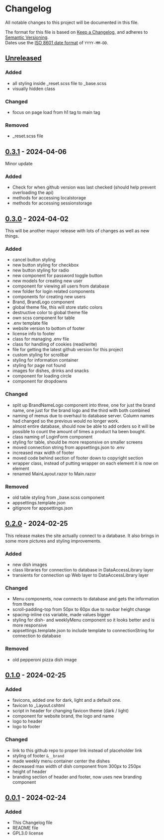 # Changelog

All notable changes to this project will be documented in this file.

The format for this file is based on [Keep a Changelog](https://keepachangelog.com/en/1.1.0/),
and adheres to [Semantic Versioning](https://semver.org/spec/v2.0.0.html).<br>
Dates use the [ISO 8601 date format](https://www.iso.org/iso-8601-date-and-time-format.html) of `YYYY-MM-DD`.

## [Unreleased]

### Added
- all styling inside _reset.scss file to _base.scss
- visually hidden class

### Changed
- focus on page load from h1 tag to main tag

### Removed
- _reset.scss file



## [0.3.1] - 2024-04-06

Minor update

### Added

- Check for when github version was last checked (should help prevent overloading the api)
- methods for accessing localstorage
- methods for accessing sessionstorage

## [0.3.0] - 2024-04-02

This will be another mayor release with lots of changes as well as new things.

### Added

- cancel button styling
- new button styling for checkbox
- new button styling for radio
- new component for password toggle button
- new models for creating new user
- component for viewing all users from database
- new folder for login related components
- components for creating new users
- Brand, BrandLogo component
- global theme file, this will store static colors
- destructive color to global theme file
- own scss component for table
- .env template file
- website version to bottom of footer
- license info to footer
- class for managing .env file
- class for handling of cookies (read/write)
- file for getting the latest github version for this project
- custom styling for scrollbar
- styling for information container
- styling for page not found
- images for dishes, drinks and snacks
- component for loading circle
- component for dropdowns

### Changed

- split up BrandNameLogo component into three, one for just the brand name, one just for the brand logo and the third with both combined
- naming of menus due to overhaul to database server. Column names had changed so the previous would no longer work.
- almost entire database, should now be able to add orders so it will be possible to count the amount of times a product ha been bought.
- class naming of LoginForm component
- styling for table, should be more responsive on smaller screens
- moved connection string from appsettings.json to .env
- increased max width of footer
- moved code behind section of footer down to copyright section
- wrapper class, instead of putting wrapper on each element it is now on <main> element
- renamed MainLayout.razor to Main.razor

### Removed

- old table styling from _base.scss component
- appsettings.template.json
- gitignore for appsettings.json


## [0.2.0] - 2024-02-25

This release makes the site actually connect to a database. It also brings in some more pictures and styling improvements.

### Added

- new dish images
- class libraries for connection to database in DataAccessLibrary layer
- transients for connection up Web layer to DataAccessLibrary layer

### Changed

- Menu components, now connects to database and gets the information from there
- scroll-padding-top from 50px to 60px due to navbar height change
- spacing-inline css variable, made values bigger
- styling for dish- and weeklyMenu component so it looks better and is more responsive
- appsettings.template.json to include template to connectionString for connection to database

### Removed

- old pepperoni pizza dish image

## [0.1.0] - 2024-02-25

### Added

- favicons, added one for dark, light and a default one.
- favicon to _Layout.cshtml
- script in header for changing favicon theme (dark / light)
- component for website brand, the logo and name
- logo to header
- logo to footer

### Changed

- link to this github repo to proper link instead of placeholder link
- styling of footer `&__brand`
- made weekly menu container center the dishes
- decreased max width of dish component from 300px to 250px
- height of header
- branding section of header and footer, now uses new branding component

## [0.0.1] - 2024-02-24

### Added

- This Changelog file
- README file
- GPL3.0 license 

[unreleased]: https://github.com/kimlukasmyrvold/Canthenos/compare/v0.3.1...HEAD
[0.3.1]: https://github.com/kimlukasmyrvold/Canthenos/releases/tag/v0.3.1
[0.3.0]: https://github.com/kimlukasmyrvold/Canthenos/releases/tag/v0.3.0
[0.2.0]: https://github.com/kimlukasmyrvold/Canthenos/releases/tag/v0.2.0
[0.1.0]: https://github.com/kimlukasmyrvold/Canthenos/releases/tag/v0.1.0
[0.0.1]: https://github.com/kimlukasmyrvold/Canthenos/releases/tag/v0.0.1
